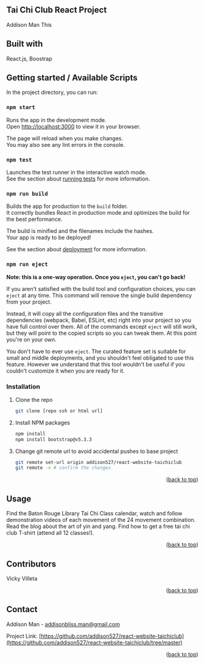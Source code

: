 ## Tai Chi Club React Project
Addison Man
This 

## Built with
React.js, Boostrap

## Getting started / Available Scripts

In the project directory, you can run:

### `npm start`

Runs the app in the development mode.\
Open [http://localhost:3000](http://localhost:3000) to view it in your browser.

The page will reload when you make changes.\
You may also see any lint errors in the console.

### `npm test`

Launches the test runner in the interactive watch mode.\
See the section about [running tests](https://facebook.github.io/create-react-app/docs/running-tests) for more information.

### `npm run build`

Builds the app for production to the `build` folder.\
It correctly bundles React in production mode and optimizes the build for the best performance.

The build is minified and the filenames include the hashes.\
Your app is ready to be deployed!

See the section about [deployment](https://facebook.github.io/create-react-app/docs/deployment) for more information.

### `npm run eject`

**Note: this is a one-way operation. Once you `eject`, you can't go back!**

If you aren't satisfied with the build tool and configuration choices, you can `eject` at any time. This command will remove the single build dependency from your project.

Instead, it will copy all the configuration files and the transitive dependencies (webpack, Babel, ESLint, etc) right into your project so you have full control over them. All of the commands except `eject` will still work, but they will point to the copied scripts so you can tweak them. At this point you're on your own.

You don't have to ever use `eject`. The curated feature set is suitable for small and middle deployments, and you shouldn't feel obligated to use this feature. However we understand that this tool wouldn't be useful if you couldn't customize it when you are ready for it.

### Installation

1. Clone the repo
   ```sh
   git clone [repo ssh or html url]
   ```
2. Install NPM packages
   ```sh
   npm install
   npm install bootstrap@v5.3.3
   ```
3. Change git remote url to avoid accidental pushes to base project
   ```sh
   git remote set-url origin addison527/react-website-taichiclub
   git remote -v # confirm the changes
   ```

<p align="right">(<a href="#readme-top">back to top</a>)</p>

<!-- USAGE EXAMPLES -->
## Usage

Find the Baton Rouge Library Tai Chi Class calendar, watch and follow demonstration videos of each movement of the 24 movement combination. Read the blog about the art of yin and yang. Find how to get a free tai chi club T-shirt (attend all 12 classes!). 

<p align="right">(<a href="#readme-top">back to top</a>)</p>

<!-- CONTRIBUTORS -->
## Contributors
Vicky Villeta

<p align="right">(<a href="#readme-top">back to top</a>)</p>


<!-- CONTACT -->
## Contact

Addison Man - addisonbliss.man@gmail.com

Project Link: [https://github.com/addison527/react-website-taichiclub](https://github.com/addison527/react-website-taichiclub/tree/master)

<p align="right">(<a href="#readme-top">back to top</a>)</p>
